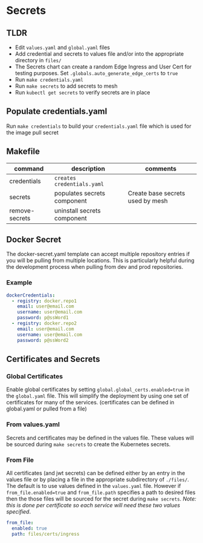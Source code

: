 # Secrets

## TLDR

- Edit `values.yaml` and `global.yaml` files
- Add credential and secrets to values file and/or into the appropriate directory in `files/`
- The Secrets chart can create a random Edge Ingress and User Cert for testing purposes. Set `.globals.auto_generate_edge_certs` to `true`
- Run `make credentials.yaml`
- Run `make secrets` to add secrets to mesh
- Run `kubectl get secrets` to verify secrets are in place

## Populate credentials.yaml

Run `make credentials` to build your `credentials.yaml` file which is used for the image pull secret

## Makefile

| command        | description                 | comments                         |
| -------------- | --------------------------- | -------------------------------- |
| credentials    | `creates credentials.yaml`  |                                  |
| secrets        | populates secrets component | Create base secrets used by mesh |
| remove-secrets | uninstall secrets component |                                  |

## Docker Secret

The docker-secret.yaml template can accept multiple repository entries if you will be pulling from multiple locations.  This is particularly helpful during the development process when pulling from dev and prod repositories.

### Example

```yaml
dockerCredentials:
  - registry: docker.repo1
    email: user@email.com
    username: user@email.com
    password: p@ssWord1
  - registry: docker.repo2
    email: user@email.com
    username: user@email.com
    password: p@ssWord2
```

## Certificates and Secrets

### Global Certificates

Enable global certificates by setting `global.global_certs.enabled=true` in the `global.yaml` file.  This will simplify the deployment by using one set of certificates for many of the services. (certificates can be defined in global.yaml or pulled from a file)

### From values.yaml

Secrets and certificates may be defined in the values file.  These values will be sourced during `make secrets` to create the Kubernetes secrets.

### From File

All certificates (and jwt secrets) can be defined either by an entry in the values file or by placing a file in the appropriate subdirectory of `./files/`.  The default is to use values defined in the `values.yaml` file.  However if `from_file.enabled=true` and `from_file.path` specifies a path to desired files then the those files will be sourced for the secret during `make secrets`.  *Note: this is done per certificate so each service will need these two values specified*.

```yaml
from_file:
  enabled: true
  path: files/certs/ingress
```
